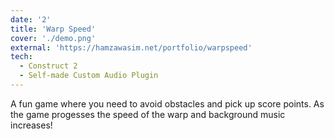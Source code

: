 ```yaml
---
date: '2'
title: 'Warp Speed'
cover: './demo.png'
external: 'https://hamzawasim.net/portfolio/warpspeed'
tech:
  - Construct 2
  - Self-made Custom Audio Plugin
---
```


A fun game where you need to avoid obstacles and pick up score points. As the game progesses the speed of the warp and background music increases!
